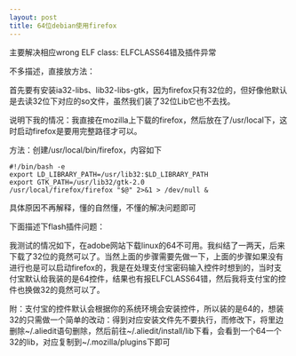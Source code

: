 ```yaml
---
layout: post
title: 64位debian使用firefox
---
```

主要解决相应wrong ELF class: ELFCLASS64错及插件异常

不多描述，直接放方法：

首先要有安装ia32-libs、lib32-libs-gtk，因为firefox只有32位的，但好像他默认是去读32位下对应的so文件，虽然我们装了32位Lib它也不去找。

说明下我的情况：我直接在mozilla上下载的firefox，然后放在了/usr/local下，这时启动firefox是要用完整路径才可以。

方法：创建/usr/local/bin/firefox，内容如下

    #!/bin/bash -e
    export LD_LIBRARY_PATH=/usr/lib32:$LD_LIBRARY_PATH
    export GTK_PATH=/usr/lib32/gtk-2.0
    /usr/local/firefox/firefox "$@" 2>&1 > /dev/null &

具体原因不再解释，懂的自然懂，不懂的解决问题即可

  
下面描述下flash插件问题：

我测试的情况如下，在adobe网站下载linux的64不可用。我纠结了一两天，后来下载了32位的竟然可以了。当然上面的步骤需要先做一下，上面的步骤如果没有进行也是可以启动firefox的，我是在处理支付宝密码输入控件时想到的，当时支付宝默认给我装的是64控件，结果也有报ELFCLASS64错，然后我将支付宝的控件也换做32的竟然可以了。

  
附：支付宝的控件默认会根据你的系统环境会安装控件，所以装的是64的，想装32的只需做一个简单的改动：得到对应安装文件先不要执行，而修改下，将里边删除\~/.aliedit语句删除，然后前往\~/.aliedit/install/lib下看，会看到一个64一个32的lib，对应复制到\~/.mozilla/plugins下即可
